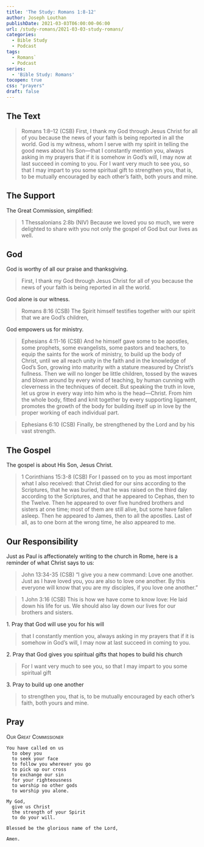 ```yaml
---
title: 'The Study: Romans 1:8-12'
author: Joseph Louthan
publishDate: 2021-03-03T06:00:00-06:00
url: /study-romans/2021-03-03-study-romans/
categories:
  - Bible Study
  - Podcast
tags:
  - Romans`
  - Podcast
series:
  - 'Bible Study: Romans'
tocopen: true
css: "prayers"
draft: false
---
```

## The Text

>Romans 1:8–12 (CSB) First, I thank my God through Jesus Christ for all of you because the news of your faith is being reported in all the world.  God is my witness, whom I serve with my spirit in telling the good news about his Son—that I constantly mention you, always asking in my prayers that if it is somehow in God’s will, I may now at last succeed in coming to you.  For I want very much to see you, so that I may impart to you some spiritual gift to strengthen you,  that is, to be mutually encouraged by each other’s faith, both yours and mine.

## The Support

The Great Commission, simplified:

>1 Thessalonians 2:8b (NIV) Because we loved you so much, we were delighted to share with you not only the gospel of God but our lives as well.

## God

God is worthy of all our praise and thanksgiving.

>First, I thank my God through Jesus Christ for all of you because the news of your faith is being reported in all the world.

God alone is our witness.

>Romans 8:16 (CSB) The Spirit himself testifies together with our spirit that we are God’s children,

God empowers us for ministry.

>Ephesians 4:11-16 (CSB) And he himself gave some to be apostles, some prophets, some evangelists, some pastors and teachers, to equip the saints for the work of ministry, to build up the body of Christ, until we all reach unity in the faith and in the knowledge of God’s Son, growing into maturity with a stature measured by Christ’s fullness. Then we will no longer be little children, tossed by the waves and blown around by every wind of teaching, by human cunning with cleverness in the techniques of deceit. But speaking the truth in love, let us grow in every way into him who is the head—Christ. From him the whole body, fitted and knit together by every supporting ligament, promotes the growth of the body for building itself up in love by the proper working of each individual part.

>Ephesians 6:10 (CSB) Finally, be strengthened by the Lord and by his vast strength.

## The Gospel

The gospel is about His Son, Jesus Christ.

>1 Corinthians 15:3-8 (CSB) For I passed on to you as most important what I also received: that Christ died for our sins according to the Scriptures, that he was buried, that he was raised on the third day according to the Scriptures, and that he appeared to Cephas, then to the Twelve. Then he appeared to over five hundred brothers and sisters at one time; most of them are still alive, but some have fallen asleep. Then he appeared to James, then to all the apostles. Last of all, as to one born at the wrong time, he also appeared to me.

## Our Responsibility

Just as Paul is affectionately writing to the church in Rome, here is a reminder of what Christ says to us:

>John 13:34-35 (CSB) “I give you a new command: Love one another. Just as I have loved you, you are also to love one another. By this everyone will know that you are my disciples, if you love one another.”

>1 John 3:16 (CSB) This is how we have come to know love: He laid down his life for us. We should also lay down our lives for our brothers and sisters.

1\. Pray that God will use you for his will

>that I constantly mention you, always asking in my prayers that if it is somehow in God’s will, I may now at last succeed in coming to you.

2\. Pray that God gives you spiritual gifts that hopes to build his church

>For I want very much to see you, so that I may impart to you some spiritual gift

3\. Pray to build up one another

>to strengthen you,  that is, to be mutually encouraged by each other’s faith, both yours and mine.

## Pray

<div style='font-variant: small-caps;'>
Our Great Commissioner
</div>

```text
You have called on us
  to obey you
  to seek your face
  to follow you wherever you go
  to pick up our cross
  to exchange our sin
  for your righteousness
  to worship no other gods
  to worship you alone.

My God,
  give us Christ
  the strength of your Spirit
  to do your will.

Blessed be the glorious name of the Lord,

Amen.
```
